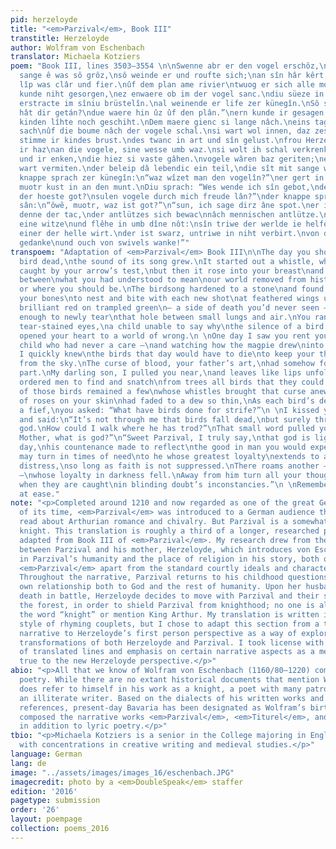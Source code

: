 ```yaml
---
pid: herzeloyde
title: "<em>Parzival</em>, Book III"
transtitle: Herzeloyde
author: Wolfram von Eschenbach
translator: Michaela Kotziers
poem: "Book III, lines 3503–3554 \n\nSwenne abr er den vogel erschôz,\ndes schal von
  sange ê was sô grôz,\nsô weinde er und roufte sich;\nan sîn hâr kêrt er gerich.\nsîp
  lîp was clâr und fier.\nûf dem plan ame rivier\ntwuog er sich alle morgen.\nerne
  kunde niht gesorgen,\nez enwaere ob im der vogel sanc.\ndiu süeze in sîn herze dranc.\ndaz
  erstracte im sîniu brüstelîn.\nal weinende er life zer künegîn.\nSô sprach si: “wer
  hât dir getán?\ndue waere hin ûz ûf den plân.”\nern kunde ir gesagen niht,\nals
  kinden lîhte noch geschiht.\nDem maere gienc si lange nâch.\neins tages si in kapfen
  sach\nûf die boume nâch der vogele schal.\nsi wart wol innen, daz zeswal\nvon der
  stimme ir kindes brust.\ndes twanc in art und sîn gelust.\nfrou Herzeloyde kêrt
  ir haz\nan die vogele, sine wesse umb waz.\nsi wolt ih schal verkrenken.\nir bûliute
  und ir enken,\ndie hiez si vaste gâhen.\nvogele wâren baz geriten;\nestlîches sterbern
  wart vermiten.\nder beleip dâ lebendic ein teil,\ndie sît mit sange wurden geil.\nder
  knappe sprach zer künegîn:\n“waz wîzet man den vogelîn?”\ner gert in frides sâ zestunt.\nsîn
  muotr kust in an den munt.\nDiu sprach: “Wes wende ich sîn gebot,\nder doch ist
  der hoeste got?\nsulen vogele durch mich freude lân?”\nder knappe sprach zer muotr
  sân:\n“ôwê, muotr, waz ist got?”\n“sun, ich sage dirz âne spot.\ner ist noch liehtr
  denne der tac,\nder antlützes sich bewac\nnâch mennischen antlütze.\nsun, merke
  eine witze\nund flêhe in umb dîne nôt:\nsîn triwe der werlde ie helfe bôt.\nSô heizet
  einer der helle wirt.\nder ist swarz, untriwe in niht verbirt.\nvon dem kêre dîne
  gedanke\nund ouch von swivels wanke!”"
transpoem: "Adaptation of <em>Parzival</em> Book III\n\nThe day you shot your first
  bird dead,\nthe sound of its song grew.\nIt started out a whistle, whispering through\nleaves
  caught by your arrow’s test,\nbut then it rose into your breast\nand ripped a hole
  between\nwhat you had understood to mean\nour world removed from history\nand you,
  or where you should be.\nThe birdsong hardened to a stone\nand found a place among
  your bones\nto nest and bite with each new shot\nat feathered wings until a spot\nof
  brilliant red on trampled green\n— a side of death you’d never seen —\nwas just
  enough to newly tear\nthat hole between small lungs and air.\nYou ran to me with
  tear-stained eyes,\na child unable to say why\nthe silence of a bird’s sweet song\nhad
  opened your heart to a world of wrong.\n \nOne day I saw you rent your hair\n— my
  child who had never a care —\nand watching how the magpie drew\ninto your chest,
  I quickly knew\nthe birds that day would have to die\nto keep your thoughts turned
  from the sky.\nThe curse of blood, your father’s art,\nhad somehow found your weakest
  part.\nMy darling son, I pulled you near,\nand leaves like lips unfolded fear.\nI
  ordered men to find and snatch\nfrom trees all birds that they could catch,\nbut
  of those birds remained a few\nwhose whistles brought that curse anew.\nThe touch
  of roses on your skin\nhad faded to a dew so thin,\nAs each bird’s death became
  a fief,\nyou asked: “What have birds done for strife?”\n \nI kissed you on the mouth
  and said:\n“It’s not through me that birds fall dead,\nbut surely through the highest
  god.\nHow could I walk where he has trod?”\nThat small word pulled your chest abroad:\n“Ôwe,
  Mother, what is god?”\n“Sweet Parzival, I truly say,\nthat god is lighter than the
  day,\nhis countenance made to reflect\nthe good in man you would expect.\nFor you
  may turn in times of need\nto he whose greatest loyalty\nextends to all found in
  distress,\nso long as faith is not suppressed.\nThere roams another — lord of hell
  —\nwhose loyalty in darkness fell.\nAway from him turn all your thoughts,\nespecially
  when they are caught\nin blinding doubt’s inconstancies.”\n \nRemember how we lived
  at ease."
note: "<p>Completed around 1210 and now regarded as one of the great German epics
  of its time, <em>Parzival</em> was introduced to a German audience that had already
  read about Arthurian romance and chivalry. But Parzival is a somewhat alternative
  knight. This translation is roughly a third of a longer, researched piece that I
  adapted from Book III of <em>Parzival</em>. My research drew from the conversation
  between Parzival and his mother, Herzeloyde, which introduces von Eschenbach’s interest
  in Parzival’s humanity and the place of religion in his story, both of which set
  <em>Parzival</em> apart from the standard courtly ideals and characters of Arthuriana.
  Throughout the narrative, Parzival returns to his childhood questions about his
  own relationship both to God and the rest of humanity. Upon her husband Gahmuret’s
  death in battle, Herzeloyde decides to move with Parzival and their servants to
  the forest, in order to shield Parzival from knighthood; no one is allowed to speak
  the word “knight” or mention King Arthur. My translation is written in von Eschenbach’s
  style of rhyming couplets, but I chose to adapt this section from a third-person
  narrative to Herzeloyde’s first person perspective as a way of exploring the character
  transformations of both Herzeloyde and Parzival. I took license with the reordering
  of translated lines and emphasis on certain narrative aspects as a means of staying
  true to the new Herzeloyde perspective.</p>"
abio: "<p>All that we know of Wolfram von Eschenbach (1160/80–1220) comes from his
  poetry. While there are no extant historical documents that mention Wolfram, he
  does refer to himself in his work as a knight, a poet with many patrons, and even
  an illiterate writer. Based on the dialects of his written works and their geographical
  references, present-day Bavaria has been designated as Wolfram’s birthplace. Wolfram
  composed the narrative works <em>Parzival</em>, <em>Titurel</em>, and <em>Willehalm</em>,
  in addition to lyric poetry.</p>"
tbio: "<p>Michaela Kotziers is a senior in the College majoring in English literature
  with concentrations in creative writing and medieval studies.</p>"
language: German
lang: de
image: "../assets/images/images_16/eschenbach.JPG"
imagecredit: photo by a <em>DoubleSpeak</em> staffer
edition: '2016'
pagetype: submission
order: '26'
layout: poempage
collection: poems_2016
---
```


